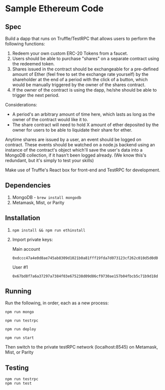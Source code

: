 # Sample Ethereum Code

## Spec
Build a dapp that runs on Truffle/TestRPC that allows users to perform the following functions:
 
1. Redeem your own custom ERC-20 Tokens from a faucet.
2. Users should be able to purchase "shares" on a separate contract using the redeemed token. 
3. Shares issued in the contract should be exchangeable for a pre-defined amount of Ether (feel free to set the exchange rate yourself) by the shareholder at the end of a period with the click of a button, which would be manually triggered by the owner of the shares contract.
4. If the owner of the contract is using the dapp, he/she should be able to trigger the next period.
 
Considerations:
- A period's an arbitrary amount of time here, which lasts as long as the owner of the contract would like it to.
- The share contract will need to hold X amount of ether deposited by the owner for users to be able to liquidate their share for ether.
 
Anytime shares are issued by a user, an event should be logged on contract. These events should be watched on a node.js backend using an instance of the contract's object
which'll save the user's data into a MongoDB collection, if it hasn't been logged already. (We know this's redundant, but it's simply to test your skills)
 
Make use of Truffle's React box for front-end and TestRPC for development.

## Dependencies

1) MongoDB - `brew install mongodb`
2) Metamask, Mist, or Parity

## Installation

1. `npm install && npm run ethinstall`

2. Import private keys:
    
    Main account
    
    `0xdccc47a4e0d8ae745ab8309d1021b0a81fff19fda7d073123cf262c010d5d0d0`
    
    User #1
    
    `0x67bd8f7a6a37297a7384f03e675238d09d86cf9730ae157b04fbcb5c71b9d18d`

## Running

Run the following, in order, each as a new process:

    npm run mongo
    
    npm run testrpc
    
    npm run deploy
    
    npm run start

Then switch to the private testRPC network (localhost:8545) on Metamask, Mist, or Parity


## Testing

    npm run testrpc
    npm run test